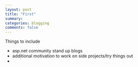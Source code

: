 ```yaml
---
layout: post
title: "First"
summary: 
categories: blogging
comments: false
---
```


Things to include

* asp.net community stand up blogs
* additional motivation to work on side projects/try things out
* 